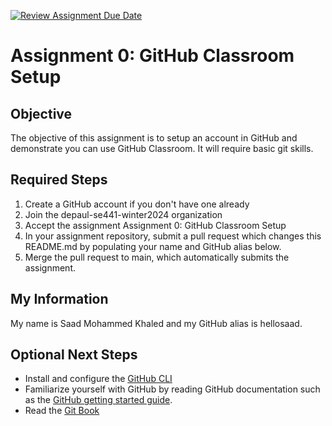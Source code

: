 [![Review Assignment Due Date](https://classroom.github.com/assets/deadline-readme-button-24ddc0f5d75046c5622901739e7c5dd533143b0c8e959d652212380cedb1ea36.svg)](https://classroom.github.com/a/EOOyxsYa)
# Assignment 0: GitHub Classroom Setup

## Objective

The objective of this assignment is to setup an account in
GitHub and demonstrate you can use GitHub Classroom.  It
will require basic git skills.

## Required Steps

1. Create a GitHub account if you don't have one already
2. Join the depaul-se441-winter2024 organization
3. Accept the assignment Assignment 0: GitHub Classroom Setup
4. In your assignment repository, submit a pull request which changes
   this README.md by populating your name and GitHub alias below.
5. Merge the pull request to main, which automatically submits
   the assignment.

## My Information

My name is Saad Mohammed Khaled and my GitHub alias is hellosaad.

## Optional Next Steps

- Install and configure the [GitHub CLI](https://cli.github.com/)
- Familiarize yourself with GitHub by reading GitHub documentation
  such as the [GitHub getting started guide](https://docs.github.com/en/get-started).
- Read the [Git Book](https://git-scm.com/book/en/v2)
